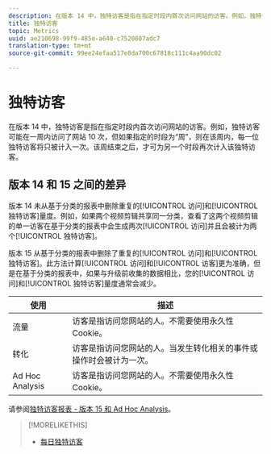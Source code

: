 ```yaml
---
description: 在版本 14 中，独特访客是指在指定时段内首次访问网站的访客。例如，独特访客可能在一周内访问了网站 10 次，但如果指定的时段为“周”，则在该周内，每一位独特访客将只被计入一次。该周结束之后，才可为另一个时段再次计入该独特访客。
title: 独特访客
topic: Metrics
uuid: ae210698-99f9-485e-a640-c7520807adc7
translation-type: tm+mt
source-git-commit: 99ee24efaa517e8da700c67818c111c4aa90dc02

---
```



# 独特访客

在版本 14 中，独特访客是指在指定时段内首次访问网站的访客。例如，独特访客可能在一周内访问了网站 10 次，但如果指定的时段为“周”，则在该周内，每一位独特访客将只被计入一次。该周结束之后，才可为另一个时段再次计入该独特访客。

## 版本 14 和 15 之间的差异

版本 14 未从基于分类的报表中删除重复的[!UICONTROL 访问]和[!UICONTROL 独特访客]量度。例如，如果两个视频剪辑共享同一分类，查看了这两个视频剪辑的单一访客在基于分类的报表中会生成两次[!UICONTROL 访问]并且会被计为两个[!UICONTROL 独特访客]。

版本 15 从基于分类的报表中删除了重复的[!UICONTROL 访问]和[!UICONTROL 独特访客]。此方法计算[!UICONTROL 访问]和[!UICONTROL 访客]更为准确，但是在基于分类的报表中，如果与升级前收集的数据相比，您的[!UICONTROL 访问]和[!UICONTROL 独特访客]量度通常会减少。

| 使用 | 描述 |
|---|---|
| 流量 | 访客是指访问您网站的人。不需要使用永久性 Cookie。 |
| 转化 | 访客是指访问您网站的人。当发生转化相关的事件或操作时会被计为一次。 |
| Ad Hoc Analysis | 访客是指访问您网站的人。不需要使用永久性 Cookie。 |

请参阅[独特访客报表 - 版本 15 和 Ad Hoc Analysis](/help/components/c-variables/dimensionslist/reports-unique-visitors-v15-dsc.md)。

>[!MORELIKETHIS]
>
>* [每日独特访客](/help/components/c-variables/c-metrics/metrics-daily-unique-visitors.md)

